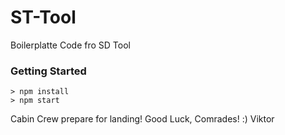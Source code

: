 # ST-Tool

Boilerplatte Code fro SD Tool

### Getting Started

```
> npm install
> npm start
```

Cabin Crew prepare for landing! 
Good Luck, Comrades! :)
Viktor

